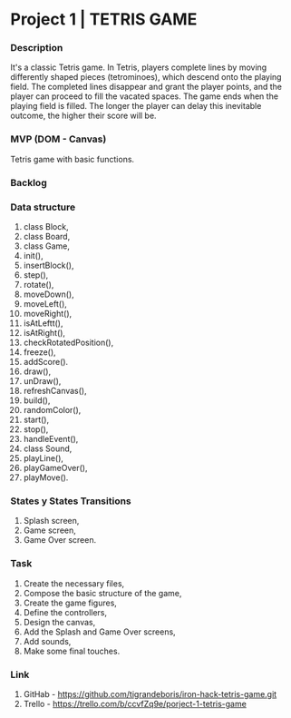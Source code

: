 # **Project 1 | TETRIS GAME**

### **Description**

It's a classic Tetris game.
In Tetris, players complete lines by moving differently shaped pieces (tetrominoes), which
descend onto the playing field. The completed lines disappear and grant the player points, and the player can proceed to
fill the vacated spaces. The game ends when the playing field is filled. The longer the player can delay this inevitable
outcome, the higher their score will be.

### **MVP (DOM - Canvas)**

Tetris game with basic functions.

### **Backlog**

### **Data structure**

1. class Block,
2. class Board,
3. class Game,
4. init(),
5. insertBlock(),
6. step(),
7. rotate(),
8. moveDown(),
9. moveLeft(),
10. moveRight(),
11. isAtLeftt(),
12. isAtRight(),
13. checkRotatedPosition(),
14. freeze(),
15. addScore().
16. draw(),
17. unDraw(),
18. refreshCanvas(),
19. build(),
20. randomColor(),
21. start(),
22. stop(),
23. handleEvent(),
24. class Sound,
25. playLine(),
26. playGameOver(),
27. playMove().

### **States y States Transitions**

1. Splash screen,
2. Game screen,
3. Game Over screen.

### **Task**

1. Create the necessary files,
2. Compose the basic structure of the game,
3. Create the game figures,
4. Define the controllers,
5. Design the canvas,
6. Add the Splash and Game Over screens,
7. Add sounds,
8. Make some final touches.

### **Link**

1. GitHab - https://github.com/tigrandeboris/iron-hack-tetris-game.git
2. Trello - https://trello.com/b/ccvfZq9e/porject-1-tetris-game
